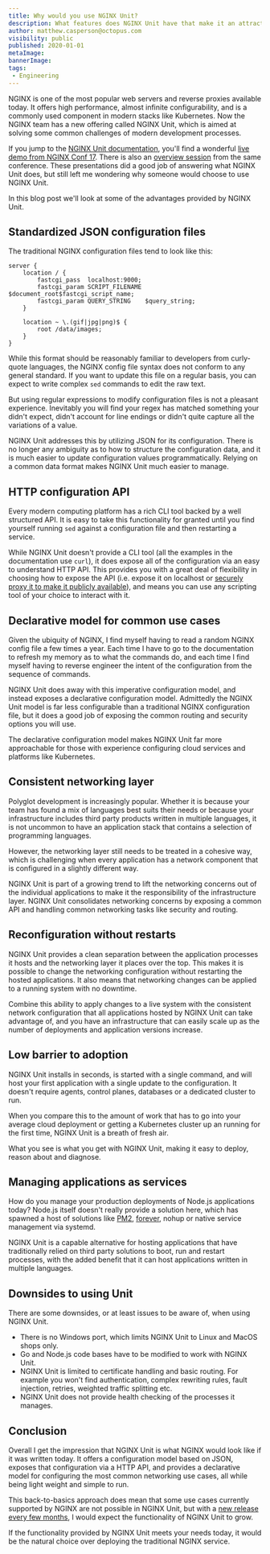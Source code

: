 ```yaml
---
title: Why would you use NGINX Unit?
description: What features does NGINX Unit have that make it an attractive solution for modern deployments?
author: matthew.casperson@octopus.com
visibility: public
published: 2020-01-01
metaImage:
bannerImage:
tags:
 - Engineering
---
```


NGINX is one of the most popular web servers and reverse proxies available today. It offers high performance, almost infinite configurability, and is a commonly used component in modern stacks like Kubernetes. Now the NGINX team has a new offering called NGINX Unit, which is aimed at solving some common challenges of modern development processes.

If you jump to the [NGINX Unit documentation](https://unit.nginx.org/#about), you'll find a wonderful [live demo from NGINX Conf 17](https://youtu.be/I4IWEz2lBWU). There is also an [overview session](https://www.youtube.com/watch?v=EU78CIR3CeU) from the same conference. These presentations did a good job of answering what NGINX Unit does, but still left me wondering why someone would choose to use NGINX Unit.

In this blog post we'll look at some of the advantages provided by NGINX Unit.

## Standardized JSON configuration files

The traditional NGINX configuration files tend to look like this:

```
server {
    location / {
        fastcgi_pass  localhost:9000;
        fastcgi_param SCRIPT_FILENAME $document_root$fastcgi_script_name;
        fastcgi_param QUERY_STRING    $query_string;
    }

    location ~ \.(gif|jpg|png)$ {
        root /data/images;
    }
}
```

While this format should be reasonably familiar to developers from curly-quote languages, the NGINX config file syntax does not conform to any general standard. If you want to update this file on a regular basis, you can expect to write complex `sed` commands to edit the raw text.

But using regular expressions to modify configuration files is not a pleasant experience. Inevitably you will find your regex has matched something your didn't expect, didn't account for line endings or didn't quite capture all the variations of a value.

NGINX Unit addresses this by utilizing JSON for its configuration. There is no longer any ambiguity as to how to structure the configuration data, and it is much easier to update configuration values programmatically. Relying on a common data format makes NGINX Unit much easier to manage.

## HTTP configuration API

Every modern computing platform has a rich CLI tool backed by a well structured API. It is easy to take this functionality for granted until you find yourself running `sed` against a configuration file and then restarting a service.

While NGINX Unit doesn't provide a CLI tool (all the examples in the documentation use `curl`), it does expose all of the configuration via an easy to understand HTTP API. This provides you with a great deal of flexibility in choosing how to expose the API (i.e. expose it on localhost or [securely proxy it to make it publicly available](https://unit.nginx.org/howto/integration/#securely-proxying-unit-api)), and means you can use any scripting tool of your choice to interact with it.

## Declarative model for common use cases

Given the ubiquity of NGINX, I find myself having to read a random NGINX config file a few times a year. Each time I have to go to the documentation to refresh my memory as to what the commands do, and each time I find myself having to reverse engineer the intent of the configuration from the sequence of commands.

NGINX Unit does away with this imperative configuration model, and instead exposes a declarative configuration model. Admittedly the NGINX Unit model is far less configurable than a traditional NGINX configuration file, but it does a good job of exposing the common routing and security options you will use.

The declarative configuration model makes NGINX Unit far more approachable for those with experience configuring cloud services and platforms like Kubernetes.

## Consistent networking layer

Polyglot development is increasingly popular. Whether it is because your team has found a mix of languages best suits their needs or because your infrastructure includes third party products written in multiple languages, it is not uncommon to have an application stack that contains a selection of programming languages.

However, the networking layer still needs to be treated in a cohesive way, which is challenging when every application has a network component that is configured in a slightly different way.

NGINX Unit is part of a growing trend to lift the networking concerns out of the individual applications to make it the responsibility of the infrastructure layer. NGINX Unit consolidates networking concerns by exposing a common API and handling common networking tasks like security and routing.

## Reconfiguration without restarts

NGINX Unit provides a clean separation between the application processes it hosts and the networking layer it places over the top. This makes it is possible to change the networking configuration without restarting the hosted applications. It also means that networking changes can be applied to a running system with no downtime.

Combine this ability to apply changes to a live system with the consistent network configuration that all applications hosted by NGINX Unit can take advantage of, and you have an infrastructure that can easily scale up as the number of deployments and application versions increase.

## Low barrier to adoption

NGINX Unit installs in seconds, is started with a single command, and will host your first application with a single update to the configuration. It doesn't require agents, control planes, databases or a dedicated cluster to run.

When you compare this to the amount of work that has to go into your average cloud deployment or getting a Kubernetes cluster up an running for the first time, NGINX Unit is a breath of fresh air.

What you see is what you get with NGINX Unit, making it easy to deploy, reason about and diagnose.

## Managing applications as services

How do you manage your production deployments of Node.js applications today? Node.js itself doesn't really provide a solution here, which has spawned a host of solutions like [PM2](https://pm2.keymetrics.io/), [forever](https://www.npmjs.com/package/forever), nohup or native service management via systemd.

NGINX Unit is a capable alternative for hosting applications that have traditionally relied on third party solutions to boot, run and restart processes, with the added benefit that it can host applications written in multiple languages.

## Downsides to using Unit

There are some downsides, or at least issues to be aware of, when using NGINX Unit.

* There is no Windows port, which limits NGINX Unit to Linux and MacOS shops only.
* Go and Node.js code bases have to be modified to work with NGINX Unit.
* NGINX Unit is limited to certificate handling and basic routing. For example you won't find authentication, complex rewriting rules, fault injection, retries, weighted traffic splitting etc.
* NGINX Unit does not provide health checking of the processes it manages.

## Conclusion

Overall I get the impression that NGINX Unit is what NGINX would look like if it was written today. It offers a configuration model based on JSON, exposes that configuration via a HTTP API, and provides a declarative model for configuring the most common networking use cases, all while being light weight and simple to run.

This back-to-basics approach does mean that some use cases currently supported by NGINX are not possible in NGINX Unit, but with a [new release every few months](https://unit.nginx.org/CHANGES.txt), I would expect the functionality of NGINX Unit to grow.

If the functionality provided by NGINX Unit meets your needs today, it would be the natural choice over deploying the traditional NGINX service.
